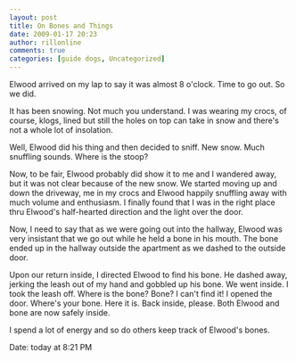 ```yaml
---
layout: post
title: On Bones and Things
date: 2009-01-17 20:23
author: rillonline
comments: true
categories: [guide dogs, Uncategorized]
---
```

Elwood arrived on my lap to say it was almost 8 o'clock. Time to go out. So we did.

It has been snowing. Not much you understand. I was wearing my crocs, of course, klogs, lined but still the holes on top can take in snow and there's not a whole lot of insolation.

Well, Elwood did his thing and then decided to sniff. New snow. Much snuffling sounds. Where is the stoop?

Now, to be fair, Elwood probably did show it to me and I wandered away, but it was not clear because of the new snow. We started moving up and down the driveway, me in my crocs and Elwood happily snuffling away with much volume and enthusiasm. I finally found that I was in the right place thru Elwood's half-hearted direction and the light over the door.

Now, I need to say that as we were going out into the hallway, Elwood was very insistant that we go out while he held a bone in his mouth. The bone ended up in the hallway outside the apartment as we dashed to the outside door.

Upon our return inside, I directed Elwood to find his bone. He dashed away, jerking the leash out of my hand and gobbled up his bone. We went inside. I took the leash off. Where is the bone? Bone? I can't find it! I opened the door. Where's your bone. Here it is. Back inside, please. Both Elwood and bone are now safely inside.

I spend a lot of energy and so do others keep track of Elwood's bones.

Date:
today at 8:21 PM
